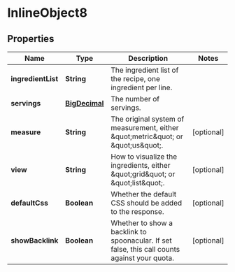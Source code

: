 

# InlineObject8

## Properties

Name | Type | Description | Notes
------------ | ------------- | ------------- | -------------
**ingredientList** | **String** | The ingredient list of the recipe, one ingredient per line. | 
**servings** | [**BigDecimal**](BigDecimal.md) | The number of servings. | 
**measure** | **String** | The original system of measurement, either \&quot;metric\&quot; or \&quot;us\&quot;. |  [optional]
**view** | **String** | How to visualize the ingredients, either \&quot;grid\&quot; or \&quot;list\&quot;. |  [optional]
**defaultCss** | **Boolean** | Whether the default CSS should be added to the response. |  [optional]
**showBacklink** | **Boolean** | Whether to show a backlink to spoonacular. If set false, this call counts against your quota. |  [optional]




